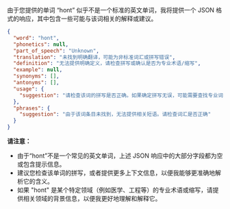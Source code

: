 由于您提供的单词 “hont” 似乎不是一个标准的英文单词，我将提供一个 JSON 格式的响应，其中包含一些可能与该词相关的解释或建议。

```json
{
  "word": "hont",
  "phonetics": null,
  "part_of_speech": "Unknown",
  "translation": "未找到明确翻译，可能为非标准词汇或拼写错误",
  "definition": "无法提供明确定义，请检查拼写或确认是否为专业术语/缩写",
  "example": null,
  "synonyms": [],
  "antonyms": [],
  "usage": {
    "suggestion": "请检查该词的拼写是否正确。如果确定拼写无误，可能需要查找专业词典或咨询相关领域的专家。"
  },
  "phrases": {
    "suggestion": "由于该词条目未找到，无法提供相关短语。请检查词汇是否正确"
  }
}
```

**请注意：**

*   由于“hont”不是一个常见的英文单词，上述 JSON 响应中的大部分字段都为空或包含提示信息。
*   建议您检查该单词的拼写，或者提供更多上下文信息，以便我能够更准确地解析它的含义。
*   如果 "hont" 是某个特定领域（例如医学、工程等）的专业术语或缩写，请提供相关领域的背景信息，以便我更好地理解和解释它。
 